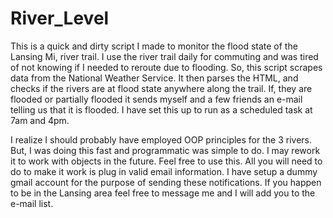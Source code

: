 # River_Level

This is a quick and dirty script I made to monitor the flood state of the Lansing Mi, river trail. I use the river trail daily
for commuting and was tired of not knowing if I needed to reroute due to flooding. So, this script scrapes data from 
the National Weather Service. It then parses the HTML, and checks if the rivers are at flood state anywhere along the trail.
If, they are flooded or partially flooded it sends myself and a few friends an e-mail telling us that it is flooded. I have set this up to run as a
scheduled task at 7am and 4pm.

I realize I should probably have employed OOP principles for the 3 rivers. But, I was doing this fast and programmatic was simple to do. I may rework it to work with objects in the future. Feel free to use this. All you will need to do to make it 
work is plug in valid email information. I have setup a dummy gmail account for the purpose of sending these notifications.
If you happen to be in the Lansing area feel free to message me and I will add you to the e-mail list.
